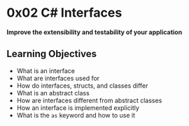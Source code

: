 # 0x02 C# Interfaces


**Improve the extensibility and testability of your application**


## Learning Objectives

* What is an interface
* What are interfaces used for
* How do interfaces, structs, and classes differ
* What is an abstract class
* How are interfaces different from abstract classes
* How an interface is implemented explicitly
* What is the `as` keyword and how to use it
